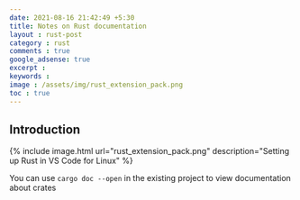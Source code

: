 ```yaml
---
date: 2021-08-16 21:42:49 +5:30
title: Notes on Rust documentation
layout : rust-post
category : rust
comments : true
google_adsense: true
excerpt : 
keywords : 
image : /assets/img/rust_extension_pack.png
toc : true
---
```

## Introduction


{% include image.html url="rust_extension_pack.png" description="Setting up Rust in VS Code for Linux" %}

You can use `cargo doc --open` in the existing project to view documentation about crates
